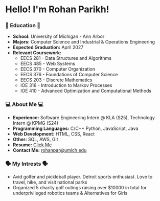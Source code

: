 # Hello! I'm Rohan Parikh!

### 🏫 Education 🏫
- **School:** University of Michigan - Ann Arbor
- **Majors:** Computer Science and Industrial & Operations Engineering
- **Expected Graduation:** April 2027
- **Relevant Coursework:**
  - EECS 281 - Data Structures and Algorithms
  - EECS 485 - Web Systems
  - EECS 370 - Computer Organization
  - EECS 376 - Foundations of Computer Science
  - EECS 203 - Discrete Mathematics
  - IOE 316 - Introduction to Markov Processes
  - IOE 410 - Advanced Optimization and Computational Methods

### 💻 About Me 💻
 - **Experience:** Software Engineering Intern @ KLA (S25), Technology Intern @ KPMG (S24)
 - **Programming Languages:** C/C++ Python, JavaScript, Java
 - **Web Development:** HTML, CSS, React
 - **Other:** SQL, AWS, Git
 - **Resume:** [Click Me](https://drive.google.com/file/d/1Lh2bAfRDo-RkktLgZqbtlwQz2pAmod8W/view?usp=sharing)
 - **Contact Me:** rohanpar@umich.edu

### 🗣️ My Intrests 🗣️
 -  Avid golfer and pickleball player. Detroit sports enthusiast. Love to travel, hike, and visit national parks
 -  Organized 5 charity golf outings raising over $10000 in total for underprivileged robotics teams & Alternatives for Girls
